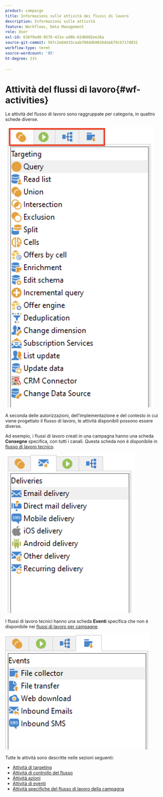 ```yaml
---
product: campaign
title: Informazioni sulle attività dei flussi di lavoro
description: Informazioni sulle attività
feature: Workflows, Data Management
role: User
exl-id: 636f9ad0-9576-421e-ad8b-62d6602ee26a
source-git-commit: 567c2e84433caab708ddb9026dda6f9cb717d032
workflow-type: tm+mt
source-wordcount: '95'
ht-degree: 21%

---
```


# Attività del flussi di lavoro{#wf-activities}

Le attività del flusso di lavoro sono raggruppate per categoria, in quattro schede diverse.

![](assets/wf-activity-tabs.png)

A seconda delle autorizzazioni, dell’implementazione e del contesto in cui viene progettato il flusso di lavoro, le attività disponibili possono essere diverse.

Ad esempio, i flussi di lavoro creati in una campagna hanno una scheda **Consegne** specifica, con tutti i canali. Questa scheda non è disponibile in [flusso di lavoro tecnico](technical-workflows.md).

![](assets/campaign-wf-activities.png)

I flussi di lavoro tecnici hanno una scheda **Eventi** specifica che non è disponibile nei [flussi di lavoro per campagne](campaign-workflows.md).

![](assets/tech-wf-activities.png)

Tutte le attività sono descritte nelle sezioni seguenti:

* [Attività di targeting](targeting-activities.md)
* [Attività di controllo del flusso](flow-control-activities.md)
* [Attività azioni](action-activities.md)
* [Attività di eventi](event-activities.md)
* [Attività specifiche del flusso di lavoro della campagna](../campaigns/marketing-campaign-deliveries.md)
